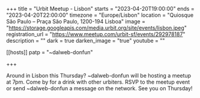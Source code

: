 +++
title = "Urbit Meetup - Lisbon"
starts = "2023-04-20T19:00:00"
ends = "2023-04-20T22:00:00"
timezone = "Europe/Lisbon"
location = "Quiosque São Paulo – Praça São Paulo, 1200-194 Lisboa"
image = "https://storage.googleapis.com/media.urbit.org/site/events/lisbon.jpeg"
registration_url = "https://www.meetup.com/urbit-sf/events/292978187"
description = ""
dark = true
darken_image = "true"
youtube = ""

[[hosts]]
patp = "~dalweb-donfun"

+++

Around in Lisbon this Thursday? ~dalweb-donfun will be hosting a meetup at 7pm. Come by for a drink with other urbiters. RSVP to the meetup event or send ~dalweb-donfun a message on the network. See you on Thursday!
